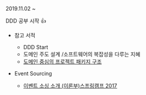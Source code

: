 2019.11.02 ~ 

DDD 공부 시작 :+1:

* 참고 서적 
    * DDD Start
    * 도메인 주도 설계 /소프트웨어의 복잡성을 다루는 지혜
    * [도메인 중심의 프로젝트 패키지 구조](https://github.com/cheese10yun/spring-guide/blob/master/docs/directory-guide.md)

* Event Sourcing
    * [이벤트 소싱 소개 (이론부)스프링캠프 2017](https://www.youtube.com/watch?v=TDhknOIYvw4&feature=youtu.be)